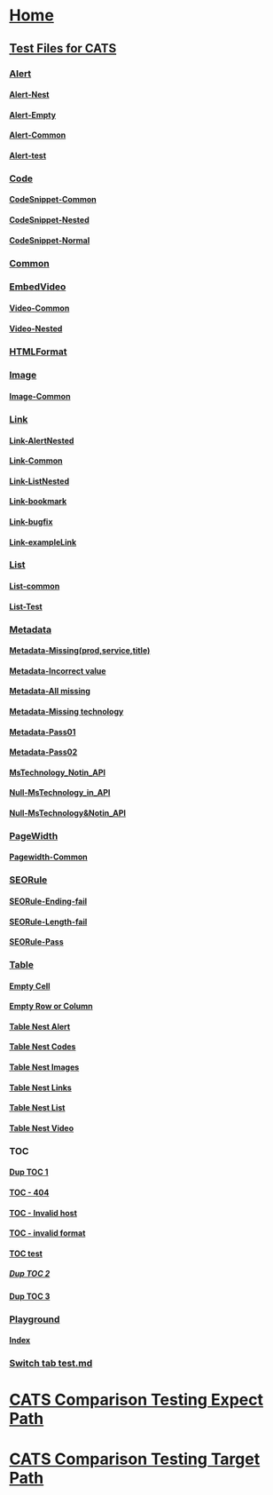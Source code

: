 
# [Home](index.md)
## [Test Files for CATS](index.md)
### [Alert](Alert-cases/Index.md)
#### [Alert-Nest](Alert-cases/Alert_Nested.md)
#### [Alert-Empty](Alert-cases/Alert_Empty.md)
#### [Alert-Common](Alert-cases/Alert_Common.md)
#### [Alert-test](Alert-cases/Alert_Test.md)

### [Code](CodeSnippet-Cases/Index.md)
#### [CodeSnippet-Common](CodeSnippet-Cases/CodeSnippet_Common.md)
#### [CodeSnippet-Nested](CodeSnippet-Cases/CodeSnippet_Nested.md)
#### [CodeSnippet-Normal](CodeSnippet-Cases/CodeSnippet_Normal.md)

### [Common](Common-Cases/Index.md)

### [EmbedVideo](EmbedVideo-Cases/Index.md)
#### [Video-Common](EmbedVideo-Cases/Video_Common.md)
#### [Video-Nested](EmbedVideo-Cases/Video_Nested.md)

### [HTMLFormat](HTMLFormat-Cases/Index.md)

### [Image](Image-Cases/index.md)
#### [Image-Common](Image-Cases/Image_Common.md)

### [Link](Link-Cases/Index.md)
#### [Link-AlertNested](Link-Cases/Link_AlertNested.md)
#### [Link-Common](Link-Cases/Link_Common.md)
#### [Link-ListNested](Link-Cases/Link_ListNested.md)
#### [Link-bookmark](Link-Cases/Link_bookmark.md)
#### [Link-bugfix](Link-Cases/Link_bugfix.md)
#### [Link-exampleLink](Link-Cases/example_link_Test.md)

### [List](List-Cases/Index.md)
#### [List-common](List-Cases/List.md)
#### [List-Test](List-Cases/ListTest.md)

### [Metadata](Metadata-Cases/Index.md)
#### [Metadata-Missing(prod,service,title)](Metadata-Cases/Meta1.md)
#### [Metadata-Incorrect value](Metadata-Cases/Meta2.md)
#### [Metadata-All missing](Metadata-Cases/Meta3.md)
#### [Metadata-Missing technology](Metadata-Cases/Meta4.md)
#### [Metadata-Pass01](Metadata-Cases/Meta5.md)
#### [Metadata-Pass02](Metadata-Cases/Meta6.md)
#### [MsTechnology_Notin_API](Metadata-Cases/Meta7.md)
#### [Null-MsTechnology_in_API](Metadata-Cases/Meta8.md)
#### [Null-MsTechnology&Notin_API](Metadata-Cases/Meta9.md)

### [PageWidth](PageWidth-Cases/Index.md)
#### [Pagewidth-Common](PageWidth-Cases/Pagewidth.md)

### [SEORule](SEORule-Cases/Index.md)
#### [SEORule-Ending-fail](SEORule-Cases/SEORule1.md)
#### [SEORule-Length-fail](SEORule-Cases/SEORule2.md)
#### [SEORule-Pass](SEORule-Cases/SEORule3.md)

### [Table](Table-Cases/Index.md)
#### [Empty Cell](Table-Cases/Empty-Cells.md)
#### [Empty Row or Column](Table-Cases/Empty-Row-or-Column.md)
#### [Table Nest Alert](Table-Cases/Table-Nest-Alert.md)
#### [Table Nest Codes](Table-Cases/Table-Nest-Codes.md)
#### [Table Nest Images](Table-Cases/Table-Nest-Images.md)
#### [Table Nest Links](Table-Cases/Table-Nest-Links.md)
#### [Table Nest List](Table-Cases/Table-Nest-List.md)
#### [Table Nest Video](Table-Cases/Table-Nest-Video.md)

### [TOC](TOC-Cases/index.md)
#### [Dup TOC 1](TOC-Cases/BrokenTOC-dupTest.md)
#### [TOC - 404](TOC-Cases/inde.md)
#### [TOC - Invalid host](https://review.docs.microsoft.com0000/en-us/azure/)
#### [TOC - invalid format](ttps://review.docs.microsoft.com/en-us/azure/)
#### [TOC test](TOC-Cases/TOCTest.md)
##### [Dup TOC 2](TOC-Cases/BrokenTOC-dupTest.md)
#### [Dup TOC 3](TOC-Cases/BrokenTOC-dupTest.md)

### [Playground](Playground/Index.md)
#### [Index](Playground/Index.md)

### [Switch tab test.md](Switch-tab-test.md)



# [CATS Comparison Testing Expect Path](../ComparisionTestingExpect/Index.md)
# [CATS Comparison Testing Target Path](../ComparisionTesting/Index.md)
